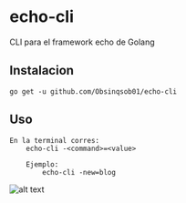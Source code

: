 # echo-cli
CLI para el framework echo de Golang

## Instalacion
    go get -u github.com/Obsinqsob01/echo-cli

## Uso

    En la terminal corres:
	    echo-cli -<command>=<value>
	    
		Ejemplo:
			echo-cli -new=blog
		
		
		
		
![alt text](https://storage.googleapis.com/gopherizeme.appspot.com/gophers/a78ef6089b33702f6cdbfa2bac9d16535d7344d0.png)
